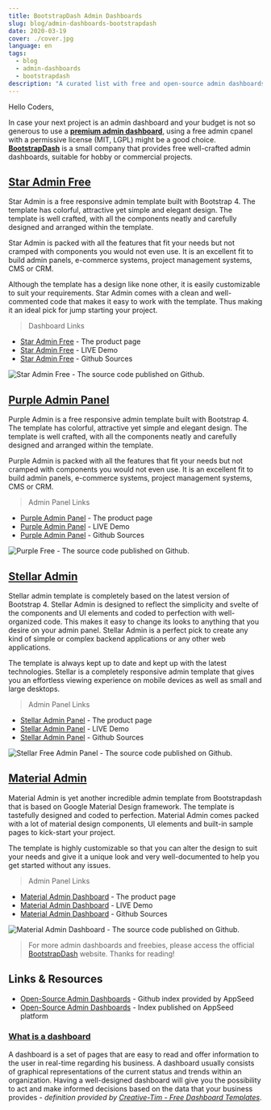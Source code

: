 ```yaml
---
title: BootstrapDash Admin Dashboards
slug: blog/admin-dashboards-bootstrapdash
date: 2020-03-19
cover: ./cover.jpg
language: en
tags:
  - blog
  - admin-dashboards
  - bootstrapdash
description: "A curated list with free and open-source admin dashboards provided by well-known company, BootstrapDash."
---
```


Hello Coders,

In case your next project is an admin dashboard and your budget is not so generous to use a **[premium admin dashboard](/blog/pro-admin-dashboards)**, using a free admin cpanel with a permissive license (MIT, LGPL) might be a good choice. **[BootstrapDash](https://www.bootstrapdash.com/)** is a small company that provides free well-crafted admin dashboards, suitable for hobby or commercial projects.

## [Star Admin Free](https://www.bootstrapdash.com/product/star-admin-free/)

Star Admin is a free responsive admin template built with Bootstrap 4. The template has colorful, attractive yet simple and elegant design. The template is well crafted, with all the components neatly and carefully designed and arranged within the template. 

Star Admin is packed with all the features that fit your needs but not cramped with components you would not even use. It is an excellent fit to build admin panels, e-commerce systems, project management systems, CMS or CRM.

Although the template has a design like none other, it is easily customizable to suit your requirements. Star Admin comes with a clean and well-commented code that makes it easy to work with the template. Thus making it an ideal pick for jump starting your project.

> Dashboard Links

- [Star Admin Free](https://www.bootstrapdash.com/product/star-admin-free/) - The product page
- [Star Admin Free](http://www.bootstrapdash.com/product/star-admin-free/#product-demo-section) - LIVE Demo
- [Star Admin Free](https://github.com/BootstrapDash/StarAdmin-Free-Bootstrap-Admin-Template) - Github Sources

![Star Admin Free - The source code published on Github.](https://raw.githubusercontent.com/BootstrapDash/StarAdmin-Free-Bootstrap-Admin-Template/master/screenshot.jpg)


## [Purple Admin Panel](https://www.bootstrapdash.com/product/purple-free-admin-template/)

Purple Admin is a free responsive admin template built with Bootstrap 4. The template has colorful, attractive yet simple and elegant design. The template is well crafted, with all the components neatly and carefully designed and arranged within the template.

Purple Admin is packed with all the features that fit your needs but not cramped with components you would not even use. It is an excellent fit to build admin panels, e-commerce systems, project management systems, CMS or CRM.

> Admin Panel Links

- [Purple Admin Panel](https://www.bootstrapdash.com/product/purple-free-admin-template/) - The product page
- [Purple Admin Panel](https://www.bootstrapdash.com/product/purple-free-admin-template/#product-demo-section) - LIVE Demo
- [Purple Admin Panel](https://github.com/BootstrapDash/PurpleAdmin-Free-Admin-Template) - Github Sources

![Purple Free - The source code published on Github.](https://raw.githubusercontent.com/BootstrapDash/PurpleAdmin-Free-Admin-Template/master/screenshot.jpg)

## [Stellar Admin](https://www.bootstrapdash.com/product/stellar-free/)

Stellar admin template is completely based on the latest version of Bootstrap 4. Stellar Admin is designed to reflect the simplicity and svelte of the components and UI elements and coded to perfection with well-organized code. This makes it easy to change its looks to anything that you desire on your admin panel. Stellar Admin is a perfect pick to create any kind of simple or complex backend applications or any other web applications.

The template is always kept up to date and kept up with the latest technologies. Stellar is a completely responsive admin template that gives you an effortless viewing experience on mobile devices as well as small and large desktops.

> Admin Panel Links

- [Stellar Admin Panel](https://www.bootstrapdash.com/product/stellar-free/) - The product page
- [Stellar Admin Panel](https://www.bootstrapdash.com/product/stellar-free/#product-demo-section) - LIVE Demo
- [Stellar Admin Panel](https://github.com/BootstrapDash/Stellar) - Github Sources

![Stellar Free Admin Panel - The source code published on Github.](https://raw.githubusercontent.com/BootstrapDash/Stellar/master/screenshot.jpg)

## [Material Admin](https://www.bootstrapdash.com/product/material-design-template-free/)

Material Admin is yet another incredible admin template from Bootstrapdash that is based on Google Material Design framework. The template is tastefully designed and coded to perfection. Material Admin comes packed with a lot of material design components, UI elements and built-in sample pages to kick-start your project.

The template is highly customizable so that you can alter the design to suit your needs and give it a unique look and very well-documented to help you get started without any issues.

> Admin Panel Links

- [Material Admin Dashboard](https://www.bootstrapdash.com/product/material-design-template-free/) - The product page
- [Material Admin Dashboard](https://www.bootstrapdash.com/product/material-design-template-free/#product-demo-section) - LIVE Demo
- [Material Admin Dashboard](https://github.com/BootstrapDash/Material-Admin) - Github Sources

![Material Admin Dashboard - The source code published on Github.](https://raw.githubusercontent.com/BootstrapDash/Material-Admin/master/screenshot.jpg)

> For more admin dashboards and freebies, please access the official [BootstrapDash](https://www.bootstrapdash.com/) website. Thanks for reading! 

## Links & Resources

- [Open-Source Admin Dashboards](https://github.com/app-generator/admin-dashboards) - Github index provided by AppSeed
- [Open-Source Admin Dashboards](https://appseed.us/admin-dashboards/open-source) - Index published on AppSeed platform

### [What is a dashboard](https://en.wikipedia.org/wiki/Dashboard_(business))

A dashboard is a set of pages that are easy to read and offer information to the user in real-time regarding his business. A dashboard usually consists of graphical representations of the current status and trends within an organization. Having a well-designed dashboard will give you the possibility to act and make informed decisions based on the data that your business provides - *definition provided by [Creative-Tim - Free Dashboard Templates](https://www.creative-tim.com/blog/web-design/free-dashboard-templates/?ref=appseed)*.

